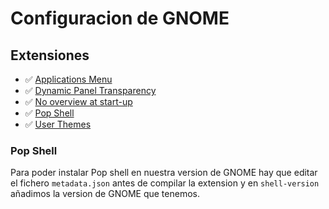 # Configuracion de GNOME

## Extensiones

* ✅ [Applications Menu](https://extensions.gnome.org/extension/6/applications-menu/)
* ✅ [Dynamic Panel Transparency](https://extensions.gnome.org/extension/1011/dynamic-panel-transparency/)
* ✅ [No overview at start-up](https://extensions.gnome.org/extension/4099/no-overview/)
* ✅ [Pop Shell](https://github.com/pop-os/shell)
* ✅ [User Themes](https://extensions.gnome.org/extension/19/user-themes/)

### Pop Shell

Para poder instalar Pop shell en nuestra version de GNOME hay que editar el fichero ``metadata.json`` antes de compilar la extension y en ``shell-version`` añadimos la version de GNOME que tenemos.